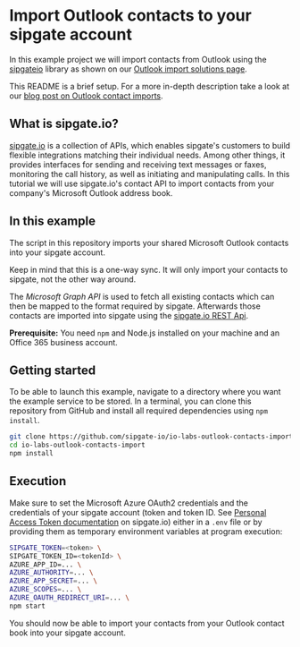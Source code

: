 # Import Outlook contacts to your sipgate account

In this example project we will import contacts from Outlook using the [sipgateio](https://github.com/sipgate-io/sipgateio-node) library as shown on our [Outlook import solutions page](https://www.sipgate.io/solutions/outlook).

This README is a brief setup. For a more in-depth description take a look at our [blog post on Outlook contact imports](https://www.sipgate.io/blog/outlook-contacts-import).

## What is sipgate.io?

[sipgate.io](https://www.sipgate.io/) is a collection of APIs, which enables sipgate's customers to build flexible integrations matching their individual needs.
Among other things, it provides interfaces for sending and receiving text messages or faxes, monitoring the call history, as well as initiating and manipulating calls.
In this tutorial we will use sipgate.io's contact API to import contacts from your company's Microsoft Outlook address book.

## In this example

The script in this repository imports your shared Microsoft Outlook contacts into your sipgate account.

Keep in mind that this is a one-way sync. It will only import your contacts to sipgate, not the other way around.

The _Microsoft Graph API_ is used to fetch all existing contacts which can then be mapped to the format required by sipgate. Afterwards those contacts are imported into sipgate using the [sipgate.io REST Api](https://www.sipgate.io/rest-api).

**Prerequisite:** You need `npm` and Node.js installed on your machine and an Office 365 business account. 

## Getting started

To be able to launch this example, navigate to a directory where you want the example service to be stored. In a terminal, you can clone this repository from GitHub and install all required dependencies using `npm install`.

```bash
git clone https://github.com/sipgate-io/io-labs-outlook-contacts-import.git
cd io-labs-outlook-contacts-import
npm install
```

## Execution

Make sure to set the Microsoft Azure OAuth2 credentials and the credentials of your sipgate account (token and token ID. See [Personal Access Token documentation](https://www.sipgate.io/rest-api/authentication#personalAccessToken) on sipgate.io) either in a `.env` file or by providing them as temporary environment variables at program execution:

```bash
SIPGATE_TOKEN=<token> \
SIPGATE_TOKEN_ID=<tokenId> \
AZURE_APP_ID=... \
AZURE_AUTHORITY=... \
AZURE_APP_SECRET=... \
AZURE_SCOPES=... \
AZURE_OAUTH_REDIRECT_URI=... \
npm start
```

You should now be able to import your contacts from your Outlook contact book into your sipgate account.
